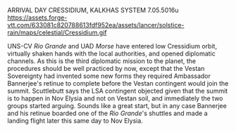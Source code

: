 ARRIVAL DAY
CRESSIDIUM, KALKHAS SYSTEM
7.05.5016u
https://assets.forge-vtt.com/633081c820788613fdf952ea/assets/lancer/solstice-rain/maps/celestial/Cressidium.gif

UNS-CV *Rio Grande* and UAD *Morse* have entered low Cressidium orbit, virtually shaken hands with the local authorities, and opened diplomatic channels. As this is the third diplomatic mission to the planet, the procedures should be well practiced by now, except that the Vestan Sovereignty had invented some new forms they required Ambassador Bannerjee's retinue to complete before the Vestan contingent would join the summit. Scuttlebutt says the LSA contingent objected given that the summit is to happen in Nov Elysia and not on Vestan soil, and immediately the two groups started arguing. Sounds like a great start, but in any case Bannerjee and his retinue boarded one of the *Rio Grande*'s shuttles and made a landing flight later this same day to Nov Elysia.